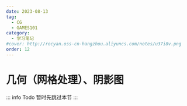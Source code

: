 ```yaml
---
date: 2023-08-13
tag:
  - CG
  - GAMES101
category:
  - 学习笔记
#cover: http://rocyan.oss-cn-hangzhou.aliyuncs.com/notes/u37i8v.png
order: 12
---
```


#  几何（网格处理）、阴影图

::: info Todo
暂时先跳过本节
:::